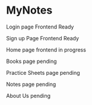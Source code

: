 # MyNotes

Login page Frontend Ready

Sign up Page Frontend Ready

Home page frontend in progress

Books page pending

Practice Sheets page pending

Notes page pending

About Us pending
